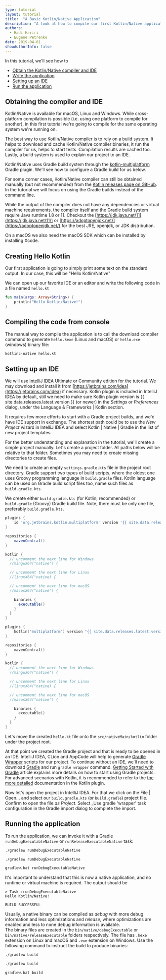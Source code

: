 ```yaml
---
type: tutorial
layout: tutorial
title:  "A Basic Kotlin/Native Application"
description: "A look at how to compile our first Kotlin/Native application"
authors: 
  - Hadi Hariri
  - Eugene Petrenko 
date: 2019-04-01
showAuthorInfo: false
---
```



In this tutorial, we'll see how to

* [Obtain the Kotlin/Native compiler and IDE](#obtaining-the-compiler)
* [Write the application](#creating-hello-kotlin)
* [Setting up an IDE](#setting-up-an-ide)
* [Run the application](#running-the-application)


## Obtaining the compiler and IDE
<a name="obtaining-the-compiler"></a>

Kotlin/Native is available for macOS, Linux and Windows. While cross-platform compilation is possible
(i.e. using one platform to compile for another), in this first tutorial
we're going to compile for the same operating system we're running on. 

The best way to use Kotlin/Native compiler is to rely on a build system.
It helps to download and cache Kotlin/Native compiler binaries,
it run the compiler for us, helps to start tests. Compilation results are cached too.
Lastly, a build system is used to explain our project to an IDE.

Kotlin/Native uses Gradle build system through the
[kotlin-multiplatform](/docs/reference/building-mpp-with-gradle.html) Gradle plugin.
We'll see how to configure a Gradle build for us below.

For some corner cases, Kotlin/Native compiler can still be obtained manually (but not recommended) from the
[Kotlin releases page on GitHub](https://github.com/JetBrains/kotlin/releases).
In the tutorial we will focus on using the Gradle builds instead of the command line. 

While the output of the compiler does not have any dependencies or virtual machine requirements,
the compiler itself and the Gradle build system require Java runtime 1.8 or 11. Checkout the 
[https://jdk.java.net/11](https://jdk.java.net/11/) or [https://adoptopenjdk.net/](https://adoptopenjdk.net/)
for the best JRE, openjdk, or JDK distribution.

On a macOS we also need the macOS SDK which can be installed by installing Xcode.

## Creating Hello Kotlin

Our first application is going to simply print some text on the standard output. In our case, this will be "Hello Kotlin/Native"
 
We can open up our favorite IDE or an editor and write the following code in a file named `hello.kt` 

<div class="sample" markdown="1" theme="idea" data-highlight-only>

```kotlin
fun main(args: Array<String>) {
    println("Hello Kotlin/Native!")
}
```
</div>

## Compiling the code from console 

The manual way to compile the application is to call the download compiler command to generate
`hello.kexe` (Linux and macOS) or `hello.exe` (windows)
binary file:

```bash
kotlinc-native hello.kt
```

## Setting up an IDE

We will use [IntelliJ IDEA](https://jetbrains.com/idea) Ultimate or Community edition for the tutorial.
We may download and install it from [https://jetbrains.com/idea](https://jetbrains.com/idea) if necessary.
Kotlin plugin is included in IntelliJ IDEA by default, still we need to make sure Kotlin plugin version
is {{ site.data.releases.latest.version }} (or newer) in the _Settings_ or _Preferences_ dialog, under
the Language & Frameworks | Kotlin section.

It requires few more efforts to start with a Gradle project builds, and we'd have IDE support in exchange.
The shortest path could be to use the _New Project_ wizard in IntelliJ IDEA and select Kotlin | Native | Gradle
in the list of new project templates. 

For the better understanding and explanation in the tutorial, we'll create a simple project manually.
Let's create a project folder. All paths below will be relative to that folder. Sometimes
you may need to create missing directories to create files.

We need to create an empty `settings.gradle.kts` file in the project root directory.
Gradle support two types of build scripts, where the oldest one uses Groovy programming
language in `build.gradle` files. Kotlin language can be used on Gradle build script files too,
name such files as `build.gradle.kts`.

We create either `build.gradle.kts` (for Kotlin, recommended) or `build.gradle` (Groovy) Gradle build file.
Note, there must be only one file, preferably
`build.gradle.kts`. 

<div class="multi-language-sample" data-lang="groovy">
<div class="sample" markdown="1" theme="idea" mode='groovy'>

```groovy
plugins {
    id 'org.jetbrains.kotlin.multiplatform' version '{{ site.data.releases.latest.version }}'
}

repositories {
    mavenCentral()
}

kotlin {
  // uncomment the next line for Windows  
  //mingwX64("native") {

  // uncomment the next line for Linux 
  //linuxX64("native) { 

  // uncomment the next line for macOS
  //macosX64("native") {

    binaries {
      executable()
    }
  }
}
```

</div>
</div>

<div class="multi-language-sample" data-lang="kotlin">
<div class="sample" markdown="1" theme="idea" mode='kotlin' data-highlight-only>

```kotlin
plugins {
    kotlin("multiplatform") version "{{ site.data.releases.latest.version }}"
}

repositories {
    mavenCentral()
}

kotlin {
  // uncomment the next line for Windows  
  //mingwX64("native") {

  // uncomment the next line for Linux 
  //linuxX64("native) { 

  // uncomment the next line for macOS
  //macosX64("native") {

    binaries {
      executable()
    }
  }
}
```
</div>
</div>

Let's move the created `hello.kt` file onto the `src/nativeMain/kotlin` folder under the project
root.

At that point we created the Gradle project and that is ready to be opened in an IDE.
IntelliJ IDEA, CLion and AppCode will help to generate
[Gradle Wrapper](https://docs.gradle.org/current/userguide/gradle_wrapper.html)
scripts for our project. To continue without an IDE, we'll need to download 
[Gradle](https://gradle.org) and run `gradle wrapper` command.
[Getting Started with Gradle](https://docs.gradle.org/current/userguide/getting_started.html) article
explains more details on how to start using Gradle projects.
For advanced scenarios with Kotlin, it is recommended to refer to the
[the more detailed](/docs/reference/building-mpp-with-gradle.html#setting-up-a-multiplatform-project)
documentation in the Kotlin plugin.

Now let's open the project in IntelliJ IDEA. For that we click on the File | Open... and select
our `build.gradle.kts` (or `build.gradle`) project file. Confirm to open the file _as Project_.
Select _Use gradle 'wrapper' task configuration in the Gradle import dialog to complete the import. 

## Running the application

To run the application, we can invoke it with a Gradle `runDebugExecutableNative` or
`runReleaseExecutableNative` task:
<div class="multi-os-sample" data-os="linux">
<div class="sample" markdown="1" theme="idea" mode='bash' data-highlight-only>

```bash
./gradlew runDebugExecutableNative
```
</div>
</div>

<div class="multi-os-sample" data-os="macOS">
<div class="sample" markdown="1" theme="idea" mode='bash' data-highlight-only>

```bash
./gradlew runDebugExecutableNative
```
</div>
</div>

<div class="multi-os-sample" data-os="windows">
<div class="sample" markdown="1" theme="idea" mode='bash' data-highlight-only>

```bash
gradlew.bat runDebugExecutableNative
```
</div>
</div>

It's important to understand that this is now a native application, and no runtime or virtual machine
is required. The output should be

```
> Task :runDebugExecutableNative
Hello Kotlin/Native!

BUILD SUCCESSFUL
```

Usually, a native binary can be compiled as _debug_ with more debug information and less optimizations and _release_,
where optimizations are enabled and less to none debug information is available.  
The binary files are created in the `bin/native/debugExecutable` or `bin/native/releaseExecutable`
folders respectively. The file has `.kexe` extension on Linux and macOS and `.exe` extension on Windows. Use the following command
to instruct the build to produce binaries:

<div class="multi-os-sample" data-os="linux">
<div class="sample" markdown="1" theme="idea" mode='bash' data-highlight-only>

```bash
./gradlew build
```
</div>
</div>

<div class="multi-os-sample" data-os="macOS">
<div class="sample" markdown="1" theme="idea" mode='bash' data-highlight-only>

```bash
./gradlew build
```
</div>
</div>

<div class="multi-os-sample" data-os="windows">
<div class="sample" markdown="1" theme="idea" mode='bash' data-highlight-only>

```bash
gradlew.bat build
```
</div>
</div>

